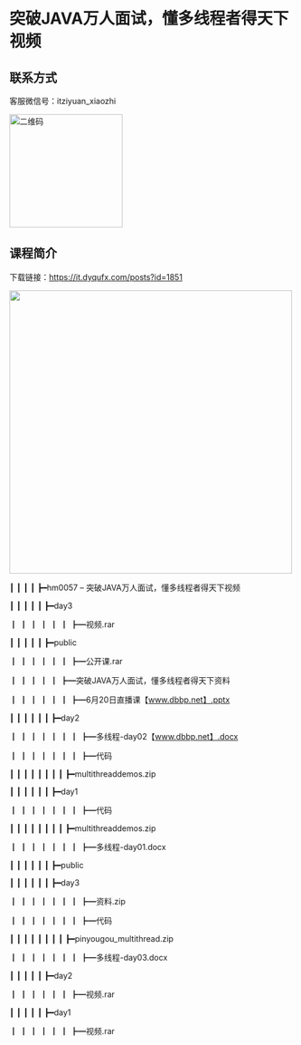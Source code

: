 # 突破JAVA万人面试，懂多线程者得天下视频

## 联系方式

客服微信号：itziyuan_xiaozhi

<img src="https://ziyuanyun.oss-cn-guangzhou.aliyuncs.com/common/20240614073449/666b82192834a.jpg" width="200" height="200" alt="二维码">

## 课程简介

下载链接：https://it.dyqufx.com/posts?id=1851

<img src="https://ziyuanyun.oss-cn-guangzhou.aliyuncs.com/yun/20240515183548/66449004cd11a.jpg" width="500" alt="">

  ┃ ┃ ┃ ┃ ┣━hm0057 &#8211; 突破JAVA万人面试，懂多线程者得天下视频

 ┃ ┃ ┃ ┃ ┃ ┣━day3

 ┃ ┃ ┃ ┃ ┃ ┃ ┣━视频.rar

 ┃ ┃ ┃ ┃ ┃ ┣━public

 ┃ ┃ ┃ ┃ ┃ ┃ ┣━公开课.rar

 ┃ ┃ ┃ ┃ ┃ ┣━突破JAVA万人面试，懂多线程者得天下资料

 ┃ ┃ ┃ ┃ ┃ ┃ ┣━6月20日直播课【www.dbbp.net】.pptx

 ┃ ┃ ┃ ┃ ┃ ┃ ┣━day2

 ┃ ┃ ┃ ┃ ┃ ┃ ┃ ┣━多线程-day02【www.dbbp.net】.docx

 ┃ ┃ ┃ ┃ ┃ ┃ ┃ ┣━代码

 ┃ ┃ ┃ ┃ ┃ ┃ ┃ ┃ ┣━multithreaddemos.zip

 ┃ ┃ ┃ ┃ ┃ ┃ ┣━day1

 ┃ ┃ ┃ ┃ ┃ ┃ ┃ ┣━代码

 ┃ ┃ ┃ ┃ ┃ ┃ ┃ ┃ ┣━multithreaddemos.zip

 ┃ ┃ ┃ ┃ ┃ ┃ ┃ ┣━多线程-day01.docx

 ┃ ┃ ┃ ┃ ┃ ┃ ┣━public

 ┃ ┃ ┃ ┃ ┃ ┃ ┣━day3

 ┃ ┃ ┃ ┃ ┃ ┃ ┃ ┣━资料.zip

 ┃ ┃ ┃ ┃ ┃ ┃ ┃ ┣━代码

 ┃ ┃ ┃ ┃ ┃ ┃ ┃ ┃ ┣━pinyougou_multithread.zip

 ┃ ┃ ┃ ┃ ┃ ┃ ┃ ┣━多线程-day03.docx

 ┃ ┃ ┃ ┃ ┃ ┣━day2

 ┃ ┃ ┃ ┃ ┃ ┃ ┣━视频.rar

 ┃ ┃ ┃ ┃ ┃ ┣━day1

 ┃ ┃ ┃ ┃ ┃ ┃ ┣━视频.rar

  